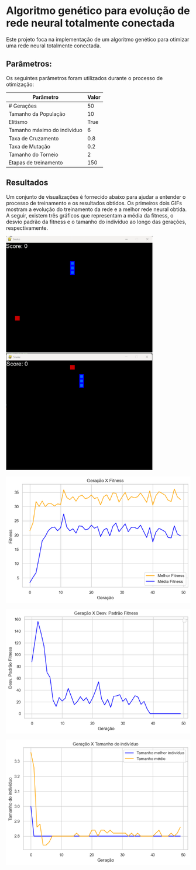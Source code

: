 # Algoritmo genético para evolução de rede neural totalmente conectada

Este projeto foca na implementação de um algoritmo genético para otimizar uma rede neural totalmente conectada.


## Parâmetros:

Os seguintes parâmetros foram utilizados durante o processo de otimização:

| Parâmetro  | Valor |
| ------------- | ------------- |
| # Gerações  | 50  |
| Tamanho da População  | 10  |
| Elitismo  | True  |
| Tamanho máximo do indivíduo  | 6  |
| Taxa de Cruzamento  | 0.8  |
| Taxa de Mutação    | 0.2  |
| Tamanho do Torneio  | 2  |
| Etapas de treinamento  | 150  |


## Resultados

Um conjunto de visualizações é fornecido abaixo para ajudar a entender o processo de treinamento e os resultados obtidos. Os primeiros dois GIFs mostram a evolução do treinamento da rede e a melhor rede neural obtida. A seguir, existem três gráficos que representam a média da fitness, o desvio padrão da fitness e o tamanho do indivíduo ao longo das gerações, respectivamente.

<p float="left">
  <img src="https://github.com/DiegoHMM/ComputacaoNatural/blob/main/MiniProjeto/Assets/train_gif.gif" width="400" style="margin-right:80px;" />
  <img src="https://github.com/DiegoHMM/ComputacaoNatural/blob/main/MiniProjeto/Assets/best_one.gif" width="400" /> 
</p>


![](Assets/avg_best_fitness.png)


![](Assets/std_fit.png)


![](Assets/indiv_size.png)

